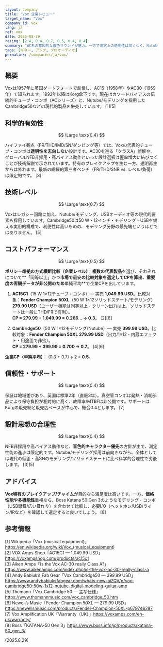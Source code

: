 ```yaml
---
layout: company
title: "Vox 企業レビュー"
target_name: "Vox"
company_id: vox
lang: ja
ref: vox
date: 2025-08-29
rating: [2.4, 0.4, 0.7, 0.5, 0.4, 0.4]
summary: "AC系の意図的な着色サウンドが魅力。一方で測定上の透明性は高くなく、Nutube/モデリング等の更新は限定的。方式をまたいだ比較ではCPは市場の最安同等品に対して平均～低水準です。"
tags: [ギター, アンプ, プロオーディオ]
permalink: /companies/ja/vox/
---
```


## 概要

Voxは1957年に英国ダートフォードで創業し、AC15（1958年）やAC30（1959年）で知られます。1992年以降はKorg傘下です。現在はカソードバイアスの伝統的チューブ・コンボ（ACシリーズ）と、Nutube/モデリングを採用したCambridge50などの現代的製品を併売しています。 [1][5]

## 科学的有効性

$$ \Large \text{0.4} $$

ハイファイ観点（FR/THD/IMD/SN/ダンピング等）では、Voxの代表的チューブ・コンボは**透明性を志向しない**設計です。AC30を巡る「クラスA」誤解や、グローバルNFB非採用・高バイアス動作といった設計選択は歪率増大に結びつくことが技術解説で示されています。特有のブレイクアップを生む一方、透明再生からは外れます。最新の網羅的第三者ベンチ（FR/THD/SNR vs. レベル/負荷）は限定的です。 [3]

## 技術レベル

$$ \Large \text{0.7} $$

Voxはレガシー回路に加え、Nutube/モデリング、USBオーディオ等の現代的要素も採用しています。Cambridge50は50 W・12インチ・モデリング・USBを備える実用的構成で、利便性は高いものの、モデリング分野の最先端というほどではありません。 [5]

## コストパフォーマンス

$$ \Large \text{0.5} $$

**ポリシー準拠の方式横断比較（企業レベル）**：**複数の代表製品**を選び、それぞれについて**「同等以上」かつ**市場で**最安**の比較対象を選定してCPを算出、重要度の客観データが非公開のため**単純平均**で企業CPを出しています。

1) **AC15C1**（15 W 1×12チューブ・コンボ）— 実売 **1,049.99 USD**。比較対象：**Fender Champion 50XL**（50 W 1×12ソリッドステート/モデリング）**279.99 USD**（ユーザー機能は同等以上・クリーン出力は上、ソリッドステートは一般にTHD/FRで有利）。  
   **CP = 279.99 ÷ 1,049.99 = 0.266… → 0.3**。 [2][6]

2) **Cambridge50**（50 W 1×12モデリング/Nutube）— 実売 **399.99 USD**。比較対象：**Fender Champion 50XL** **279.99 USD**（出力/1×12・内蔵エフェクト・用途面で非劣）。  
   **CP = 279.99 ÷ 399.99 = 0.700 → 0.7**。 [4][6]

**企業CP（単純平均）**： (0.3 + 0.7) ÷ 2 = **0.5**。

## 信頼性・サポート

$$ \Large \text{0.4} $$

保証は地域差があり、英国は標準2年（直販3年）。真空管コンボは発熱・消耗部品により保守負担が相対的に高く、故障率/MTBFは非公開です。サポートはKorgの販売網と販売店ベースが中心で、総合0.4とします。 [7]

## 設計思想の合理性

$$ \Large \text{0.4} $$

NFB非採用や高バイアス動作など、**音色的キャラクター優先**の方針が主で、測定性能の進歩は限定的です。Nutube/モデリング採用は前向きながら、全体としては現代の低歪・高SNのモデリング/ソリッドステートに比べ科学的合理性で劣後します。 [3][5]

## アドバイス

**Vox特有のブレイクアップ/チャイム**が目的なら満足度は高いです。一方、**価格性能や多機能性**重視なら、Boss Katana 50 Gen 3のようなモデリング・コンボ（USB録音/広い音作り）を合わせて比較し、必要I/O（ヘッドホン/USB/ライン/IRなど）を確認して選定すると良いでしょう。 [8]

## 参考情報

[1] Wikipedia「Vox (musical equipment)」https://en.wikipedia.org/wiki/Vox_(musical_equipment)  
[2] VOX Amps Shop「AC15C1 — 1,049.99 USD」https://voxampshop.com/products/ac15c1  
[3] Aiken Amps「Is the Vox AC-30 really Class A?」https://www.aikenamps.com/index.php/is-the-vox-ac-30-really-class-a  
[4] Andy Babiuk’s Fab Gear「Vox Cambridge50 — 399.99 USD」https://www.andybabiuksfabgear.com/whats-new-aiZQV/p/vox-cambridge50-50w-1x12-nutube-digital-modeling-guitar-amp  
[5] Thomann「Vox Cambridge 50 — 主な仕様」https://www.thomannmusic.com/vox_cambridge_50.htm  
[6] Newell’s Music「Fender Champion 50XL — 279.99 USD」https://newellsmusic.com/products/Fender-Champion-50XL-p679746287  
[7] Vox Amplification UK「Warranty（UK）」https://voxamps.com/en-uk/warranty/  
[8] Boss「KATANA-50 Gen 3」https://www.boss.info/jp/products/katana-50_gen_3/

(2025.8.29)

